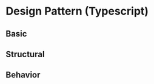 # Design Pattern (Typescript)

## Basic
###
###
###
###
###

## Structural
###
###
###
###
###

## Behavior
###
###
###
###
###